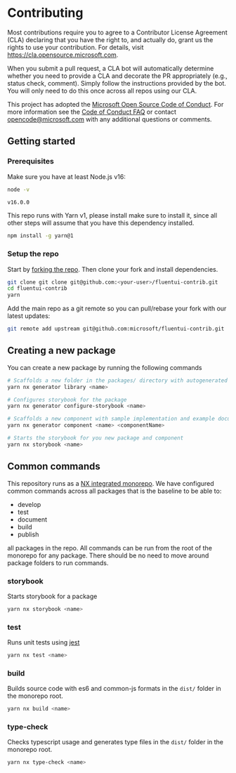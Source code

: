 # Contributing

Most contributions require you to agree to a
Contributor License Agreement (CLA) declaring that you have the right to, and actually do, grant us
the rights to use your contribution. For details, visit https://cla.opensource.microsoft.com.

When you submit a pull request, a CLA bot will automatically determine whether you need to provide
a CLA and decorate the PR appropriately (e.g., status check, comment). Simply follow the instructions
provided by the bot. You will only need to do this once across all repos using our CLA.

This project has adopted the [Microsoft Open Source Code of Conduct](https://opensource.microsoft.com/codeofconduct/).
For more information see the [Code of Conduct FAQ](https://opensource.microsoft.com/codeofconduct/faq/) or
contact [opencode@microsoft.com](mailto:opencode@microsoft.com) with any additional questions or comments.

## Getting started

### Prerequisites

Make sure you have at least Node.js v16:

```sh
node -v

v16.0.0
```


This repo runs with Yarn v1, please install make sure to install it, since all other steps will assume
that you have this dependency installed.

```sh
npm install -g yarn@1
```

### Setup the repo

Start by [forking the repo](https://github.com/microsoft/fluentui-contrib). Then clone your fork and
install dependencies.

```sh
git clone git clone git@github.com:<your-user>/fluentui-contrib.git
cd fluentui-contrib
yarn
```

Add the main repo as a git remote so you can pull/rebase your fork with our latest updates:

```sh
git remote add upstream git@github.com:microsoft/fluentui-contrib.git
```

## Creating a new package

You can create a new package by running the following commands

```sh
# Scaffolds a new folder in the packages/ directory with autogenerated package files
yarn nx generator library <name>

# Configures storybook for the package
yarn nx generator configure-storybook <name>

# Scaffolds a new component with sample implementation and example documentation
yarn nx generator component <name> <componentName>

# Starts the storybook for you new package and component
yarn nx storybook <name>
```

## Common commands

This repository runs as a [NX integrated monorepo](https://nx.dev/tutorials/integrated-repo-tutorial). We have configured common commands
across all packages that is the baseline to be able to:

* develop
* test
* document
* build
* publish

all packages in the repo. All commands can be run from the root of the monorepo for any package. There should be no need to move
around package folders to run commands.

### storybook

Starts storybook for a package

```sh
yarn nx storybook <name>
```

### test

Runs unit tests using [jest](https://jestjs.io/)

```sh
yarn nx test <name>
```

### build

Builds source code with es6 and common-js formats in the `dist/` folder in the monorepo root.

```sh
yarn nx build <name>
```

### type-check

Checks typescript usage and generates type files in the `dist/` folder in the monorepo root.

```sh
yarn nx type-check <name>
```




